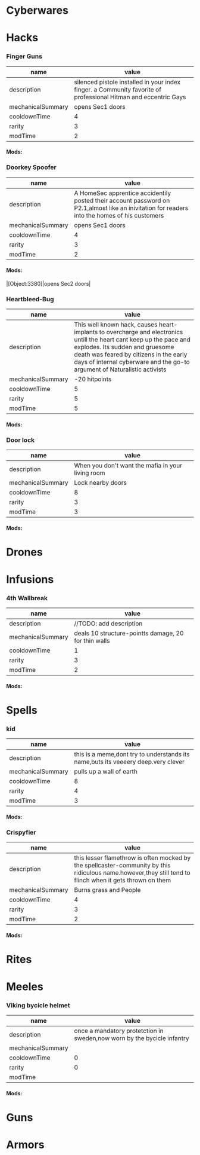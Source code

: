 # Cyberwares  
# Hacks  
### Finger Guns
|name|value|
|-|-|
|description|silenced pistole installed in your index finger. a Community favorite of professional Hitman and eccentric Gays|
|mechanicalSummary|opens Sec1 doors|
|cooldownTime|4|
|rarity|3|
|modTime|2|
#### Mods:  
 
### Doorkey Spoofer
|name|value|
|-|-|
|description|A HomeSec apprentice accidentily posted their account password on P2.1,almost like an inivitation for readers into the homes of his customers|
|mechanicalSummary|opens Sec1 doors|
|cooldownTime|4|
|rarity|3|
|modTime|2|
#### Mods:  
|[Object:3380]|opens Sec2 doors|
 
### Heartbleed-Bug
|name|value|
|-|-|
|description|This well known hack, causes heart-implants to overcharge and electronics untill the heart cant keep up the pace and explodes. Its sudden and gruesome death was feared by citizens in the early days of internal cyberware and the go-to argument of Naturalistic activists|
|mechanicalSummary|-20 hitpoints|
|cooldownTime|5|
|rarity|5|
|modTime|5|
#### Mods:  
 
### Door lock
|name|value|
|-|-|
|description|When you don't want the mafia in your living room|
|mechanicalSummary|Lock nearby doors|
|cooldownTime|8|
|rarity|3|
|modTime|3|
#### Mods:  
 
# Drones  
# Infusions  
### 4th Wallbreak
|name|value|
|-|-|
|description|//TODO: add description|
|mechanicalSummary|deals 10 structure-pointts damage, 20 for thin walls|
|cooldownTime|1|
|rarity|3|
|modTime|2|
#### Mods:  
 
# Spells  
### kid
|name|value|
|-|-|
|description|this is a meme,dont try to understands its name,buts its veeeery deep.very clever|
|mechanicalSummary|pulls up a wall of earth|
|cooldownTime|8|
|rarity|4|
|modTime|3|
#### Mods:  
 
### Crispyfier
|name|value|
|-|-|
|description|this lesser flamethrow is often mocked by the spellcaster-community by this ridiculous name.however,they still tend to flinch when it gets thrown on them|
|mechanicalSummary|Burns grass and People|
|cooldownTime|4|
|rarity|3|
|modTime|2|
#### Mods:  
 
# Rites  
# Meeles  
### Viking bycicle helmet
|name|value|
|-|-|
|description|once a mandatory protetction in sweden,now worn by the bycicle infantry|
|mechanicalSummary||
|cooldownTime|0|
|rarity|0|
|modTime||
#### Mods:  
 
# Guns  
# Armors  
